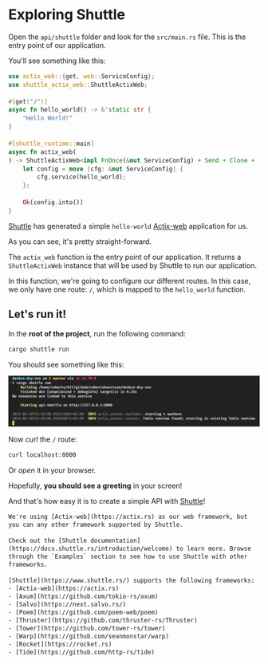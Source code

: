 # Exploring Shuttle

Open the `api/shuttle` folder and look for the `src/main.rs` file. This is the entry point of our application.

You'll see something like this:

```rust
use actix_web::{get, web::ServiceConfig};
use shuttle_actix_web::ShuttleActixWeb;

#[get("/")]
async fn hello_world() -> &'static str {
    "Hello World!"
}

#[shuttle_runtime::main]
async fn actix_web(
) -> ShuttleActixWeb<impl FnOnce(&mut ServiceConfig) + Send + Clone + 'static> {
    let config = move |cfg: &mut ServiceConfig| {
        cfg.service(hello_world);
    };

    Ok(config.into())
}
```

[Shuttle](https://www.shuttle.rs) has generated a simple `hello-world` [Actix-web](https://actix.rs) application for us. 

As you can see, it's pretty straight-forward.

The `actix_web` function is the entry point of our application. It returns a `ShuttleActixWeb` instance that will be used by Shuttle to run our application.

In this function, we're going to configure our different routes. In this case, we only have one route: `/`, which is mapped to the `hello_world` function.

## Let's run it!

In the **root of the project**, run the following command:

```bash
cargo shuttle run
```

You should see something like this:

![shuttle_run](./assets/22/cargo_shuttle_run.png)

Now *curl* the `/` route:

```bash
curl localhost:8000
```

Or *open* it in your browser.

Hopefully, **you should see a greeting** in your screen! 

And that's how easy it is to create a simple API with [Shuttle](https://www.shuttle.rs)!

```admonish
We're using [Actix-web](https://actix.rs) as our web framework, but you can any other framework supported by Shuttle.

Check out the [Shuttle documentation](https://docs.shuttle.rs/introduction/welcome) to learn more. Browse through the `Examples` section to see how to use Shuttle with other frameworks.

[Shuttle](https://www.shuttle.rs/) supports the following frameworks:
- [Actix-web](https://actix.rs)
- [Axum](https://github.com/tokio-rs/axum)
- [Salvo](https://next.salvo.rs/)
- [Poem](https://github.com/poem-web/poem)
- [Thruster](https://github.com/thruster-rs/Thruster)
- [Tower](https://github.com/tower-rs/tower)
- [Warp](https://github.com/seanmonstar/warp)
- [Rocket](https://rocket.rs)
- [Tide](https://github.com/http-rs/tide)

```
